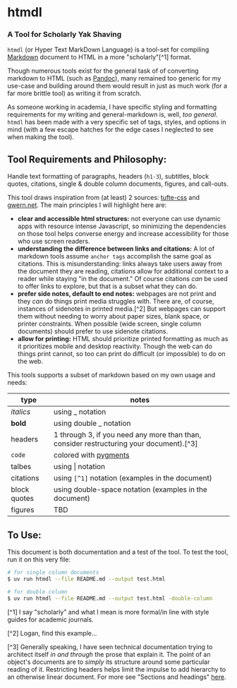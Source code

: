<!--- META:header 
author: Logan H. G. Davis
date: 9/4/25
-->
# htmdl
### A Tool for Scholarly Yak Shaving

`htmdl` (or Hyper Text MarkDown Language) is a tool-set for compiling [Markdown](https://daringfireball.net/projects/markdown/) document to HTML in a more "scholarly"[^1] format. 

Though numerous tools exist for the general task of of converting markdown to HTML (such as [Pandoc](https://pandoc.org)), many remained too generic for my use-case and building around them would result in just as much work (for a far more brittle tool) as writing it from scratch. 

As someone working in academia, I have specific styling and formatting requirements for my writing and general-markdown is, well, _too general_. `htmdl` has been made with a very specific set of tags, styles, and options in mind (with a few escape hatches for the edge cases I neglected to see when making the tool). 

## Tool Requirements and Philosophy:
 
Handle text formatting of paragraphs, headers (`h1-3`), subtitles, block quotes, citations, single & double column documents, figures, and call-outs.  

This tool draws inspiration from (at least) 2 sources: [tufte-css](https://edwardtufte.github.io/tufte-css/) and [gwern.net](https://gwern.net/about). The main principles I will highlight here are:
 
 - __clear and accessible html structures:__ not everyone can use dynamic apps with resource intense Javascript, so minimizing the dependencies on those tool helps converse energy and increase accessibility for those who use screen readers. 
 - __understanding the difference between links and citations:__ A lot of markdown tools assume `anchor tags` accomplish the same goal as citations. This is misunderstanding: links always take users away from the document they are reading, citations allow for additional context to a reader while staying "in the document." Of course citations _can_ be used to offer links to explore, but that is a subset what they can do.
 - __prefer side notes, default to end notes:__ webpages are not print and they _can_ do things print media struggles with. There are, of course, instances of sidenotes in printed media.[^2] But webpages can support them without needing to worry about paper sizes, blank space, or printer constraints. When possible (wide screen, single column documents) should prefer to use sidenote citations. 
 - __allow for printing:__ HTML should prioritize printed formatting as much as it prioritizes mobile and desktop reactivity. Though the web can do things print cannot, so too can print do difficult (or impossible) to do on the web.

This tools supports a subset of markdown based on my own usage and needs:

|type          | notes                                                                                   |
|--------------|-----------------------------------------------------------------------------------------|
| _italics_    | using \_ notation                                                                       |
| __bold__     | using double \_ notation                                                                |
| headers      | 1 through 3, if you need any more than than, consider restructuring your document).[^3] |
|`code`        | colored with [pygments](https://pygments.org)                                           |
| talbes       | using \| notation                                                                       | 
| citations    | using `[^1]` notation (examples in the document)                                        | 
| block quotes | using double-space notation (examples in the document)                                  | 
| figures      | TBD


## To Use:

This document is both documentation and a test of the tool. To test the tool, run it on this very file:

```bash
# for single column documents
$ uv run htmdl --file README.md --output test.html

# for double column
$ uv run htmdl --file README.md --output test.html -double-column
```


<!--- META:footnotes -->
[^1] I say "scholarly" and what I mean is more formal/in line with style guides for academic journals. 

[^2] Logan, find this example...

[^3] Generally speaking, I have seen technical documentation trying to architect itself _in and through_ the prose that explain it. 
The point of an object's documents are to _simply_ its structure around some particular reading of it. Restricting headers helps limit the impulse to add hierarchy to an otherwise linear document. For more see "Sections and headings" [here](https://edwardtufte.github.io/tufte-css/).
